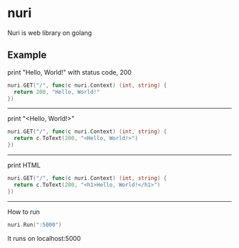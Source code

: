# nuri
Nuri is web library on golang

## Example

print "Hello, World!" with status code, 200
```go
nuri.GET("/", func(c nuri.Context) (int, string) {
  return 200, "Hello, World!"
})
```

---

print "<Hello, World!>"
```go
nuri.GET("/", func(c nuri.Context) (int, string) {
  return c.ToText(200, "<Hello, World!>")
})
```

---

print HTML

```go
nuri.GET("/", func(c nuri.Context) (int, string) {
  return c.ToText(200, "<h1>Hello, World!</h1>")
})
```

---

How to run

```go
nuri.Run(":5000")
```
It runs on localhost:5000
